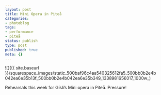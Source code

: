 ```yaml
---
layout: post
title: Mini Opera in Piteå
categories:
- photoblog
tags:
- performance
- piteå
status: publish
type: post
published: true
meta: {}
---
```


![]({{ site.baseurl }}/squarespace_images/static_500baf96c4aa540325612fa5_500bb0b2e4b042ea6e35b13f_500bb0b2e4b042ea6e35b349_1338981656017_1000w_)


Rehearsals this week for Gísli’s Mini opera in Piteå. Pressure!
